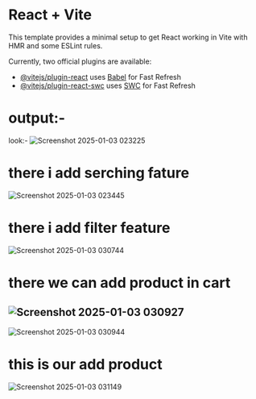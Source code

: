 # React + Vite

This template provides a minimal setup to get React working in Vite with HMR and some ESLint rules.

Currently, two official plugins are available:

- [@vitejs/plugin-react](https://github.com/vitejs/vite-plugin-react/blob/main/packages/plugin-react/README.md) uses [Babel](https://babeljs.io/) for Fast Refresh
- [@vitejs/plugin-react-swc](https://github.com/vitejs/vite-plugin-react-swc) uses [SWC](https://swc.rs/) for Fast Refresh

output:-
========

look:-
![Screenshot 2025-01-03 023225](https://github.com/user-attachments/assets/3cefa31c-2661-4d9c-8b66-108530cda303)

there i add serching fature
============================
![Screenshot 2025-01-03 023445](https://github.com/user-attachments/assets/86bca473-b2d5-43ac-859a-c2c3101edc3e)

there i add filter feature
=============================
![Screenshot 2025-01-03 030744](https://github.com/user-attachments/assets/15536eab-2504-4b30-9feb-37476855962e)

there we can add product in cart
===================================
![Screenshot 2025-01-03 030927](https://github.com/user-attachments/assets/f6f5a813-ce49-4e08-bf07-af5beac36d4f)
-------------------------------------------------------------------------------------------------------------------
![Screenshot 2025-01-03 030944](https://github.com/user-attachments/assets/0f342791-fcb8-440f-9243-760b83af7564)

this is our add product
=========================
![Screenshot 2025-01-03 031149](https://github.com/user-attachments/assets/00715e23-0ea8-45bc-b2c6-bb8135b07572)

